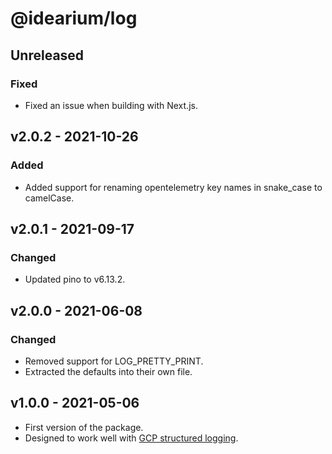# @idearium/log

## Unreleased

### Fixed

-   Fixed an issue when building with Next.js.

## v2.0.2 - 2021-10-26

### Added

-   Added support for renaming opentelemetry key names in snake_case to camelCase.

## v2.0.1 - 2021-09-17

### Changed

-   Updated pino to v6.13.2.

## v2.0.0 - 2021-06-08

### Changed

-   Removed support for LOG_PRETTY_PRINT.
-   Extracted the defaults into their own file.

## v1.0.0 - 2021-05-06

-   First version of the package.
-   Designed to work well with [GCP structured logging](https://cloud.google.com/logging/docs/structured-logging).

